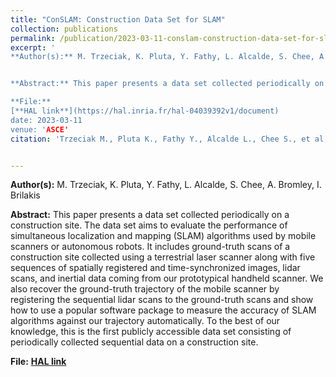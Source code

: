 ```yaml
---
title: "ConSLAM: Construction Data Set for SLAM"
collection: publications
permalink: /publication/2023-03-11-conslam-construction-data-set-for-slam
excerpt: '
**Author(s):** M. Trzeciak, K. Pluta, Y. Fathy, L. Alcalde, S. Chee, A. Bromley, I. Brilakis


**Abstract:** This paper presents a data set collected periodically on a construction site. The data set aims to evaluate the performance of simultaneous localization and mapping (SLAM) algorithms used by mobile scanners or autonomous robots. It includes ground-truth scans of a construction site collected using a terrestrial laser scanner along with five sequences of spatially registered and time-synchronized images, lidar scans, and inertial data coming from our prototypical handheld scanner. We also recover the ground-truth trajectory of the mobile scanner by registering the sequential lidar scans to the ground-truth scans and show how to use a popular software package to measure the accuracy of SLAM algorithms against our trajectory automatically. To the best of our knowledge, this is the first publicly accessible data set consisting of periodically collected sequential data on a construction site.

**File:**
[**HAL link**](https://hal.inria.fr/hal-04039392v1/document)
date: 2023-03-11
venue: 'ASCE'
citation: 'Trzeciak M., Pluta K., Fathy Y., Alcalde L., Chee S., et al. 2022. ConSLAM: Construction Data Set for SLAM. Journal of Computing in Civil Engineering, 37(3)' 


---
```

**Author(s):** M. Trzeciak, K. Pluta, Y. Fathy, L. Alcalde, S. Chee, A. Bromley, I. Brilakis


**Abstract:** This paper presents a data set collected periodically on a construction site. The data set aims to evaluate the performance of simultaneous localization and mapping (SLAM) algorithms used by mobile scanners or autonomous robots. It includes ground-truth scans of a construction site collected using a terrestrial laser scanner along with five sequences of spatially registered and time-synchronized images, lidar scans, and inertial data coming from our prototypical handheld scanner. We also recover the ground-truth trajectory of the mobile scanner by registering the sequential lidar scans to the ground-truth scans and show how to use a popular software package to measure the accuracy of SLAM algorithms against our trajectory automatically. To the best of our knowledge, this is the first publicly accessible data set consisting of periodically collected sequential data on a construction site.


**File:**
[**HAL link**](https://hal.inria.fr/hal-04039392v1/document)


